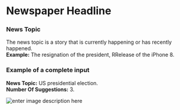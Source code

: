 ﻿# Newspaper Headline

### **News Topic**

The news topic is a story that is currently happening or has recently happened.\
**Example:** The resignation of the president, RRelease of the iPhone 8.

### **Example of a complete input**

**News Topic:** US presidential election.\
**Number Of Suggestions:** 3.

![enter image description here](https://copywriterpro-ai-tools.s3.amazonaws.com/Newspaper-Headline.jpg)
